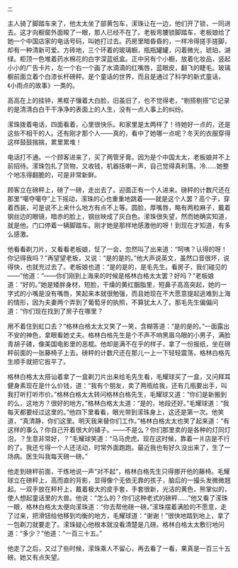     二 

   主人骑了脚踏车来了，他太太坐了部黄包车，潆珠让在一边，他们开了锁，一同进去。这才向橱窗外面睃了一眼，那人已经不在了。老板弯腰锁脚踏车，老板娘给了她一个中国店家的电话号码，叫她打过去。药房里暗昏昏的，一样冷得搓手搓脚，却有一种清新可爱。方砖地，三个环着的玻璃橱，瓶瓶罐罐，闪着微光，琥珀，湖绿。柜顶一色堆着药水棉花的白字深蓝纸盒。正中另有个小橱，放着化妆品，竖起小小的广告卡片，左一个右一个画了水滴滴的红嘴唇，蓝眼皮，翻飞的睫毛。玻璃橱前面立着个白漆长杆磅秤。是个童话的世界，而且是通过了科学的新式童话，《小雨点的故事》一类的。

   高高在上的挂钟，黑框子镶着大白脸，旧虽旧了，也不觉得老，“剔搭剔搭”它记录的是清清白白干干净净的表面上的人生，没有一点人事上的纠纷。

   潆珠拨着电话，四面看着，心里很快乐。和家里是太两样了！待她好一点的，还是这些不相干的人。还有刚才那个人——真的，看中了她哪一点呢？冬天的衣服穿得这样鼓鼓揣揣，累里累堆！

   电话打不通。一个顾客进来了，买了两管牙膏。因为是个中国太太，老板娘并不上前招待。潆珠包扎了货物，又收钱，机器括喇一声，自己觉得真利落。冷……她整个地冻得翻脆的，可是非常新鲜。

   顾客立在磅秤上，磅了一磅，走出去了。迎面正有一个人进来。磅秤的计数尺还在那里“噶夺噶夺”上下摇动，潆珠的心也重重地跳着——就是这个人罢？高个子，穿着西装，可是说不上来什么地方有点不上等。圆脸，厚嘴唇，略有两粒麻子，戴着钢丝边的眼镜，暗赤的脸上，钢丝映成了灰白色。潆珠很失望，然而她确实知道，就是他。门口停着一辆脚踏车。刚才她是那样地感激他的呀！到现在才知道，有多么感激。

   他看看剃刀片，又看看老板娘，怔了一会，忽然叫了出来道：“呵咦？认得的呀！你记得我吗？”再望望老板，又说：“是的是的。”他大声说英文，虽然口音很坏，说得快，也就充过去了。老板娘也道：“是的是的，是毛先生。看房子，我们碰见的——”他道：“——你们刚到上海来的时候是格林白格太太罢？好吗？”老板娘道：“好的。”她是矮胖身材，短脸，干燥的黄红胭脂里，短鼻子高高突起，她的一字式的小嘴是没有嘴唇，笑起来本就很勉强，而且她现在不大愿意提起逃难到上海的情形，因为夫妻两个弄到了葡萄牙的执照，不算犹太人了。那毛先生偏偏问道：“你们现在找到了房子在哪里？

   用不着住到虹口去？”格林白格太太又笑了一笑，含糊答道：“是的是的。”一面露出不安的神色，拿眼看她丈夫。格林白格先生是个不声不响黑眉乌眼的小男子，满脸青胡子碴，像美国电影里的恶棍。他却是满不在乎的样子，拿了一份报纸，坐在磅秤前面的一张藤椅子上去。磅秤的计数尺还在那儿一上一下轻轻震荡，格林白格先生顺手就把它扳平了。

   格林白格太太搭讪着拿了一盒剃刀片出来给毛先生看，毛耀球买了一盒，又问拜耳健身素现在是什么价钱，道：“我有个朋友，卖了两瓶给我，还有几瓶要出手，叫我打听打听市价。”格林白格太太转问格林白格先生，毛耀球又道：“你们是新搬到的么，这地方？很好的地方。”格林白格太太道：“是的，地段还好。”毛耀球道：“我每天都要经过这里的。”他四下里看看，眼光带到潆珠身上，这还是第一次。他笑道，“真清静，你们这里。明天我来替你们工作。”格林白格太太也笑了起来道：“有这样的事么？你自己开着很大的铺子。——不是么？你们那里卖的是各种的灯同灯泡，？生意非常好，？”毛耀球笑道：“马马虎虎。现在这时候，靠着一爿店是不行的了。我还亏得一个人还活动，时常外面跑跑。最近我也有好久没出来了，生了一场病。医生叫我每天磅一磅。”

   他走到磅秤前面，干练地说一声“对不起”，格林白格先生只得挪开他的藤椅。毛耀球立在磅秤上，高而直的背影，显得像个无依无靠的孩子，脑后的一撮头发微微翘起。一双手放在秤杆上，戴着极大的皮手套，手套很新，光洁的黄色，熊掌似的，使人想起童话里的大兽。他说：“怎么的？你们这种老式的磅秤……”他又看了潆珠一眼，格林白格太太便向潆珠道：“你去帮他磅一磅。”潆珠摆着满脸的不愿意，走了过来，把滑钮给他移到均衡的地方，毛耀球道：“谢谢！”很快地踏到地上，拿了一包剃刀就要走了。潆珠疑心他根本就没看清楚是几磅。格林白格太太敷衍地问道：“多少？”他道：“一百三十五。”

   他走了之后，又过了些时候，潆珠乘人不留心，再去看了一看，果真是一百三十五磅。她又有点失望。

